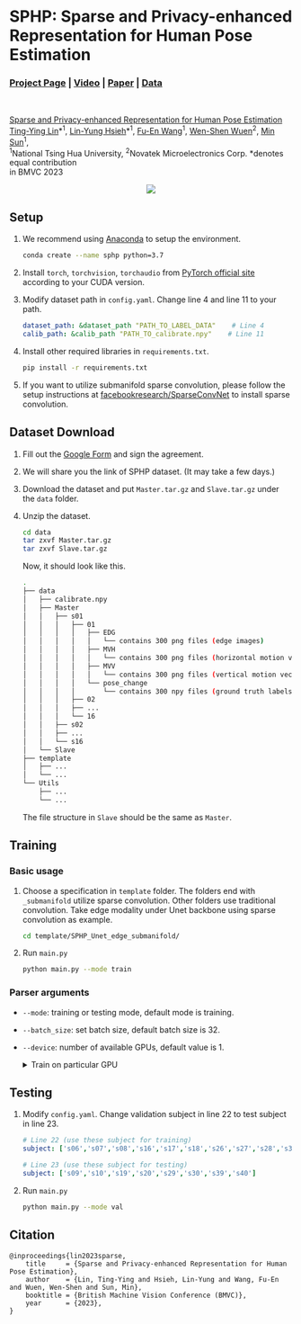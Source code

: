 # SPHP: Sparse and Privacy-enhanced Representation for Human Pose Estimation
### [Project Page](https://lyhsieh.github.io/sphp/) | [Video](https://youtu.be/BdwL34Bd7e8?si=Pp-VUgmPCV9UH_wS) | [Paper](https://arxiv.org/abs/2309.09515) | [Data](https://forms.gle/wsfpLX6g7A1FDz5y5)

<br>

[Sparse and Privacy-enhanced Representation for Human Pose Estimation](https://lyhsieh.github.io/sphp/)  
 [Ting-Ying Lin]()\*<sup>1</sup>,
 [Lin-Yung Hsieh](https://lyhsieh.github.io/)\*<sup>1</sup>,
 [Fu-En Wang](https://fuenwang.phd/)<sup>1</sup>,
 [Wen-Shen Wuen]()<sup>2</sup>,
 [Min Sun](https://aliensunmin.github.io/)<sup>1</sup>,
 <br>
 <sup>1</sup>National Tsing Hua University, <sup>2</sup>Novatek Microelectronics Corp.
  \*denotes equal contribution  
in BMVC 2023

<div align="center">
<img src="img/sphp.gif">
</div>



## Setup

1. We recommend using [Anaconda](https://www.anaconda.com/download) to setup the environment.

    ```bash
    conda create --name sphp python=3.7
    ```

1. Install `torch`, `torchvision`, `torchaudio` from [PyTorch official site](https://pytorch.org/get-started/locally/) according to your CUDA version.

1. Modify dataset path in `config.yaml`. Change line 4 and line 11 to your path.

    ```yaml
    dataset_path: &dataset_path "PATH_TO_LABEL_DATA"    # Line 4
    calib_path: &calib_path "PATH_TO_calibrate.npy"    # Line 11
    ```

1. Install other required libraries in `requirements.txt`.
    ```bash
    pip install -r requirements.txt
    ```

1. If you want to utilize submanifold sparse convolution, please follow the setup instructions at [facebookresearch/SparseConvNet](https://github.com/facebookresearch/SparseConvNet) to install sparse convolution.

## Dataset Download

1. Fill out the [Google Form](https://forms.gle/wsfpLX6g7A1FDz5y5) and sign the agreement. 

1. We will share you the link of SPHP dataset. (It may take a few days.)

1. Download the dataset and put `Master.tar.gz` and `Slave.tar.gz` under the `data` folder.

1. Unzip the dataset. 
    ```bash
    cd data
    tar zxvf Master.tar.gz
    tar zxvf Slave.tar.gz
    ```
    Now, it should look like this. 
    ```bash
    .
    ├── data
    │   ├── calibrate.npy
    │   ├── Master
    │   │   ├── s01
    │   │   │   ├── 01
    │   │   │   │   ├── EDG 
    │   │   │   │   │   └── contains 300 png files (edge images)
    │   │   │   │   ├── MVH 
    │   │   │   │   │   └── contains 300 png files (horizontal motion vector)
    │   │   │   │   ├── MVV 
    │   │   │   │   │   └── contains 300 png files (vertical motion vector)
    │   │   │   │   └── pose_change 
    │   │   │   │       └── contains 300 npy files (ground truth labels)
    │   │   │   ├── 02
    │   │   │   ├── ...
    │   │   │   └── 16
    │   │   ├── s02
    │   │   ├── ...
    │   │   └── s16
    │   └── Slave
    ├── template
    │   ├── ...
    │   └── ...
    └── Utils
        ├── ...
        └── ...
    ```
    
    The file structure in `Slave` should be the same as `Master`.

## Training

### Basic usage

1. Choose a specification in `template` folder. The folders end with `_submanifold` utilize sparse convolution. Other folders use traditional convolution. Take edge modality under Unet backbone using sparse convolution as example.

    ```bash
    cd template/SPHP_Unet_edge_submanifold/
    ```

1. Run `main.py`
    ```bash
    python main.py --mode train
    ```

### Parser arguments

* `--mode`: training or testing mode, default mode is training.

* `--batch_size`: set batch size, default batch size is 32.

* `--device`: number of available GPUs, default value is 1.

    <details> <summary>Train on particular GPU</summary>

    To train on a particular GPU, insert the `CUDA_VISIBLE_DEVICES` before executing the command. Ensure consistency with the `--device` configuration.

    ```bash
    CUDA_VISIBLE_DEVICES=0,1,3 python main.py --mode train --device 3 --batch_size 64
    ```

    </details>

## Testing

1. Modify `config.yaml`. Change validation subject in line 22 to test subject in line 23.

    ```yaml
    # Line 22 (use these subject for training)
    subject: ['s06','s07','s08','s16','s17','s18','s26','s27','s28','s36','s37','s38'] 
    
    # Line 23 (use these subject for testing)
    subject: ['s09','s10','s19','s20','s29','s30','s39','s40'] 
    ```

1. Run `main.py`
    ```bash
    python main.py --mode val
    ```

## Citation
  >
    @inproceedings{lin2023sparse,
        title     = {Sparse and Privacy-enhanced Representation for Human Pose Estimation},
        author    = {Lin, Ting-Ying and Hsieh, Lin-Yung and Wang, Fu-En and Wuen, Wen-Shen and Sun, Min},
        booktitle = {British Machine Vision Conference (BMVC)},
        year      = {2023},
    }
